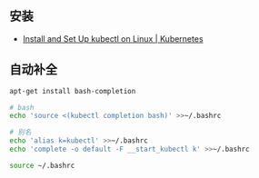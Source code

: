 ## 安装 

- [Install and Set Up kubectl on Linux | Kubernetes](https://kubernetes.io/docs/tasks/tools/install-kubectl-linux/)

## 自动补全

```bash
apt-get install bash-completion

# bash
echo 'source <(kubectl completion bash)' >>~/.bashrc

# 别名
echo 'alias k=kubectl' >>~/.bashrc
echo 'complete -o default -F __start_kubectl k' >>~/.bashrc

source ~/.bashrc
```

